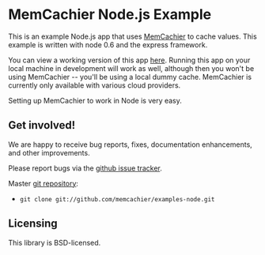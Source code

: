 # MemCachier Node.js Example

This is an example Node.js app that uses
[MemCachier](http://www.memcachier.com) to cache values. This example
is written with node 0.6 and the express framework.

You can view a working version of this app
[here](http://memcachier-examples-node.herokuapp.com).
Running this app on your local machine in development will work as
well, although then you won't be using MemCachier -- you'll be using a
local dummy cache. MemCachier is currently only available with various
cloud providers.

Setting up MemCachier to work in Node is very easy.

## Get involved!

We are happy to receive bug reports, fixes, documentation enhancements,
and other improvements.

Please report bugs via the
[github issue tracker](http://github.com/memcachier/examples-node/issues).

Master [git repository](http://github.com/memcachier/examples-node):

* `git clone git://github.com/memcachier/examples-node.git`

## Licensing

This library is BSD-licensed.

